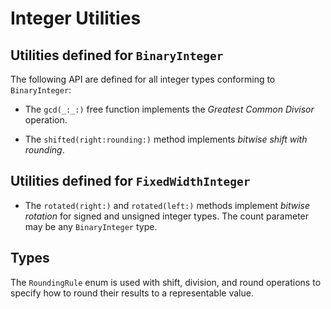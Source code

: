 # Integer Utilities

## Utilities defined for `BinaryInteger`

The following API are defined for all integer types conforming to `BinaryInteger`:

- The `gcd(_:_:)` free function implements the _Greatest Common Divisor_
  operation.
  
- The `shifted(right:rounding:)` method implements _bitwise shift with
  rounding_.

## Utilities defined for `FixedWidthInteger`

- The `rotated(right:)` and `rotated(left:)` methods implement _bitwise
  rotation_ for signed and unsigned integer types. The count parameter may
  be any `BinaryInteger` type.

## Types

The `RoundingRule` enum is used with shift, division, and round operations
to specify how to round their results to a representable value.
